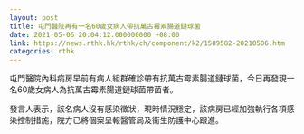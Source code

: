 ```yaml
---
layout: post
title: 屯門醫院再有一名60歲女病人帶抗萬古霉素腸道鏈球菌
date: 2021-05-06 20:04:12.000000000 +08:00
link: https://news.rthk.hk/rthk/ch/component/k2/1589582-20210506.htm
categories: rthk
---
```


屯門醫院內科病房早前有病人組群確診帶有抗萬古霉素腸道鏈球菌，今日再發現一名60歲女病人為抗萬古霉素腸道鏈球菌帶菌者。

發言人表示，該名病人沒有感染徵狀，現時情況穩定，該病房已經加強執行各項感染控制措施，院方已將個案呈報醫管局及衞生防護中心跟進。
